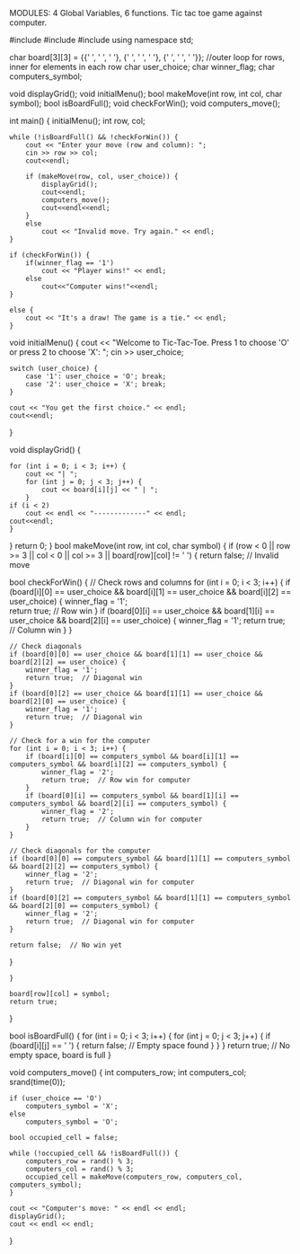 MODULES: 4 Global Variables, 6 functions.
Tic tac toe game against computer.

#include <iostream>
#include <cstdlib>
#include <ctime>
using namespace std;

char board[3][3] = {{' ', ' ', ' '}, {' ', ' ', ' '}, {' ', ' ', ' '}}; //outer loop for rows, inner for elements in each row
char user_choice;
char winner_flag;
char computers_symbol;

void displayGrid();
void initialMenu();
bool makeMove(int row, int col, char symbol);
bool isBoardFull();
void checkForWin();
void computers_move();



int main() {
    initialMenu();
    int row, col;

    while (!isBoardFull() && !checkForWin()) {
        cout << "Enter your move (row and column): ";
        cin >> row >> col;
        cout<<endl;

        if (makeMove(row, col, user_choice)) {
            displayGrid();
            cout<<endl;
            computers_move();
            cout<<endl<<endl;
        } 
        else 
            cout << "Invalid move. Try again." << endl; 
    }

    if (checkForWin()) {
        if(winner_flag == '1')
            cout << "Player wins!" << endl;
        else
            cout<<"Computer wins!"<<endl;
    } 

    else {
        cout << "It's a draw! The game is a tie." << endl;
    }


void initialMenu() {
    cout << "Welcome to Tic-Tac-Toe. Press 1 to choose 'O' or press 2 to choose 'X': ";
    cin >> user_choice;

    switch (user_choice) {
        case '1': user_choice = 'O'; break;
        case '2': user_choice = 'X'; break;
    }

    cout << "You get the first choice." << endl;
    cout<<endl;
}

void displayGrid() {
    
    for (int i = 0; i < 3; i++) {
        cout << "| ";
        for (int j = 0; j < 3; j++) {
            cout << board[i][j] << " | ";
        }
    if (i < 2)
        cout << endl << "-------------" << endl;
    cout<<endl;
    }
}
    return 0;
}
bool makeMove(int row, int col, char symbol) {
    if (row < 0 || row >= 3 || col < 0 || col >= 3 || board[row][col] != ' ') {
        return false;  // Invalid move
        
bool checkForWin() {
    // Check rows and columns
    for (int i = 0; i < 3; i++) {
        if (board[i][0] == user_choice && board[i][1] == user_choice && board[i][2] == user_choice) {
            winner_flag = '1';  
            return true;  // Row win
        }
        if (board[0][i] == user_choice && board[1][i] == user_choice && board[2][i] == user_choice) {
            winner_flag = '1';
            return true;  // Column win
        }
    }

    // Check diagonals
    if (board[0][0] == user_choice && board[1][1] == user_choice && board[2][2] == user_choice) {
        winner_flag = '1';
        return true;  // Diagonal win
    }
    if (board[0][2] == user_choice && board[1][1] == user_choice && board[2][0] == user_choice) {
        winner_flag = '1';
        return true;  // Diagonal win
    }

    // Check for a win for the computer
    for (int i = 0; i < 3; i++) {
        if (board[i][0] == computers_symbol && board[i][1] == computers_symbol && board[i][2] == computers_symbol) {
            winner_flag = '2';
            return true;  // Row win for computer
        }
        if (board[0][i] == computers_symbol && board[1][i] == computers_symbol && board[2][i] == computers_symbol) {
            winner_flag = '2';
            return true;  // Column win for computer
        }
    }

    // Check diagonals for the computer
    if (board[0][0] == computers_symbol && board[1][1] == computers_symbol && board[2][2] == computers_symbol) {
        winner_flag = '2';
        return true;  // Diagonal win for computer
    }
    if (board[0][2] == computers_symbol && board[1][1] == computers_symbol && board[2][0] == computers_symbol) {
        winner_flag = '2';
        return true;  // Diagonal win for computer
    }

    return false;  // No win yet
}

    }

    board[row][col] = symbol;
    return true;
}

bool isBoardFull() {
    for (int i = 0; i < 3; i++) {
        for (int j = 0; j < 3; j++) {
            if (board[i][j] == ' ') {
                return false;  // Empty space found
            }
        }
    }
    return true;  // No empty space, board is full
}

void computers_move() {
    int computers_row;
    int computers_col;
    srand(time(0));

    if (user_choice == 'O')
        computers_symbol = 'X';
    else
        computers_symbol = 'O';

    bool occupied_cell = false;

    while (!occupied_cell && !isBoardFull()) {
        computers_row = rand() % 3;
        computers_col = rand() % 3;
        occupied_cell = makeMove(computers_row, computers_col, computers_symbol);
    }

    cout << "Computer's move: " << endl << endl;
    displayGrid();
    cout << endl << endl;
}

